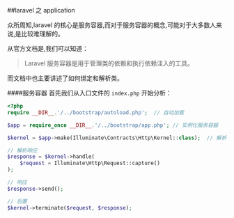 ##laravel 之 application

众所周知,laravel 的核心是服务容器,而对于服务容器的概念,可能对于大多数人来说,是比较难理解的。

从官方文档是,我们可以知道：
>Laravel 服务容器是用于管理类的依赖和执行依赖注入的工具。

而文档中也主要讲述了如何绑定和解析类。

####服务容器
首先我们从入口文件的 `index.php` 开始分析：
````php
<?php
require __DIR__.'/../bootstrap/autoload.php';  // 自动加载

$app = require_once __DIR__.'/../bootstrap/app.php'; // 实例化服务容器

$kernel = $app->make(Illuminate\Contracts\Http\Kernel::class);  // 解析核心

// 解析响应
$response = $kernel->handle(
    $request = Illuminate\Http\Request::capture()
);  

// 响应
$response->send();

// 后置
$kernel->terminate($request, $response);

````
